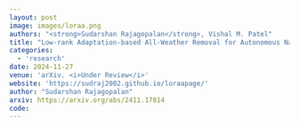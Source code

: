 ```yaml
---
layout: post
image: images/loraa.png
authors: "<strong>Sudarshan Rajagopalan</strong>, Vishal M. Patel"
title: "Low-rank Adaptation-based All-Weather Removal for Autonomous Navigation"
categories: 
  - 'research'
date: 2024-11-27
venue: 'arXiv. <i>Under Review</i>'
website: 'https://sudraj2002.github.io/loraapage/'
author: "Sudarshan Rajagopalan"
arxiv: https://arxiv.org/abs/2411.17814
code: 
---
```

